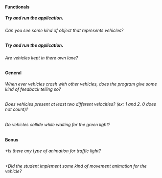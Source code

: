 #### Functionals

##### Try and run the application.

###### Can you see some kind of object that represents vehicles?

##### Try and run the application.

###### Are vehicles kept in there own lane?

#### General

###### When ever vehicles crash with other vehicles, does the program give some kind of feedback telling so?

###### Does vehicles present at least two different velocities? (ex: 1 and 2. 0 does not count)?

###### Do vehicles collide while waiting for the green light?

#### Bonus

###### +Is there any type of animation for traffic light?

###### +Did the student implement some kind of movement animation for the vehicle?
